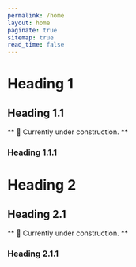 ```yaml
---
permalink: /home
layout: home
paginate: true
sitemap: true
read_time: false
---
```


# Heading 1
## Heading 1.1
  ** 🚧 Currently under construction. **
### Heading 1.1.1

# Heading 2

## Heading 2.1

  ** 🚧 Currently under construction. **

### Heading 2.1.1

